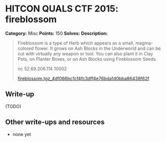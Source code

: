 # HITCON QUALS CTF 2015: fireblossom

**Category:** Misc
**Points:** 150
**Solves:** 
**Description:**

> Fireblossom is a type of Herb which appears as a small, magma-colored flower. It grows on Ash Blocks in the Underworld and can be cut with virtually any weapon or tool. You can also plant it in Clay Pots, on Planter Boxes, or on Ash Blocks using Fireblossom Seeds.
> 
> nc 52.69.206.114 10002
> 
> [fireblossom.tgz_4df066bc1cf4fc3dff4e76bda1d0bba86438f62f](fireblossom.tgz_4df066bc1cf4fc3dff4e76bda1d0bba86438f62f)


## Write-up

(TODO)

## Other write-ups and resources

* none yet
